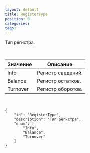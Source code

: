 ```yaml
---
layout: default
title: RegisterType
position: 0
categories: 
tags: 
---
```


Тип регистра.

   

|Значение|Описание|
|--------|--------|
|Info|Регистр сведений.|
|Balance|Регистр остатков.|
|Turnover|Регистр оборотов.|

    

```
{
	"id": "RegisterType",
	"description": "Тип регистра",
	"enum": [
		"Info",
		"Balance",
		"Turnover"
	]
}
```

 

 

 

